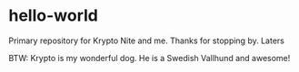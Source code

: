 # hello-world
Primary repository for Krypto Nite and me. Thanks for stopping by. Laters

BTW: Krypto is my wonderful dog. He is a Swedish Vallhund and awesome!
